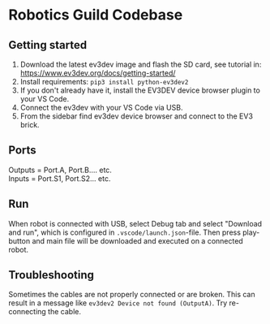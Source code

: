 # Robotics Guild Codebase

## Getting started
1. Download the latest ev3dev image and flash the SD card, see tutorial in: https://www.ev3dev.org/docs/getting-started/
2. Install requirements: `pip3 install python-ev3dev2`
3. If you don't already have it, install the EV3DEV device browser plugin to your VS Code.
4. Connect the ev3dev with your VS Code via USB.
5. From the sidebar find ev3dev device browser and connect to the EV3 brick.

## Ports
Outputs = Port.A, Port.B.... etc.  
Inputs = Port.S1, Port.S2... etc.

## Run
When robot is connected with USB, select Debug tab and select "Download and run", which is configured in `.vscode/launch.json`-file. Then press play-button and main file will be downloaded and executed on a connected robot.

## Troubleshooting
Sometimes the cables are not properly connected or are broken. This can result in a message like `ev3dev2 Device not found (OutputA)`. Try re-connecting the cable.
